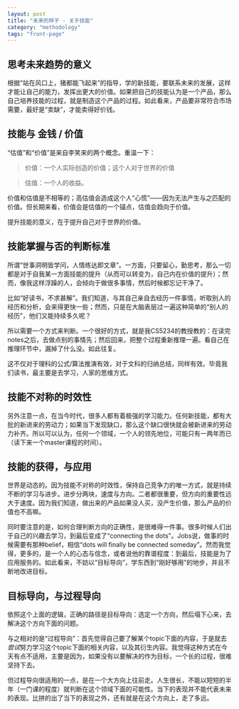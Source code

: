 ```yaml
---
layout: post
title: "未来的样子 - 关于技能"
category: "methodology"
tags: "front-page"
---
```


## 思考未来趋势的意义
根据“站在风口上，猪都能飞起来”的指导，学的新技能，要联系未来的发展，这样才能让自己的能力，发挥出更大的价值。如果把自己的技能认为是一个产品，那么自己培养技能的过程，就是制造这个产品的过程。如此看来，产品要非常符合市场需要，最好是“卖缺”，才能卖得好价钱。

## 技能与 金钱 / 价值
“估值”和“价值”是来自李笑来的两个概念。重温一下：

> 价值：一个人实际创造的价值；这个人对于世界的价值

> 估值：一个人的收益。

价值和估值是不相等的；高估值会造成这个人“心慌”——因为无法产生与之匹配的价值。但长期来看，价值会是估值的一个锚点，估值会趋向于价值。

提升技能的意义，在于提升自己对于世界的价值。

## 技能掌握与否的判断标准
所谓“世事洞明皆学问，人情练达即文章”。一方面，只要留心，勤思考，那么一切都是对于自我某一方面技能的提升（从而可以转变为，自己内在价值的提升）；然而，像我这样浮躁的人，会倾向于做很多事情，然后时候都忘记干净了。

比如“好读书，不求甚解”。我们知道，与其自己亲自去经历一件事情，听取别人的经历和分析，会来得更快一些；然而，只是在大脑表层过一遍这种简单的“别人的经历”，他们又能持续多久呢？

所以需要一个方式来判断。一个很好的方式，就是我CS5234的教授教的：在读完notes之后，去做点别的事情先；然后回来，把整个过程重新推理一遍。看自己在推理环节中，漏掉了什么没。如此往复。

这不仅对于理科的公式/算法推演有效，对于文科的归纳总结，同样有效。毕竟我们读书，最主要是去学习，人家的思维方式。

## 技能不对称的时效性
另外注意一点，在当今时代，很多人都有着极强的学习能力。任何新技能，都有大批的新进来的劳动力；如果当下发现缺口，那么这个缺口很快就会被新进来的劳动力补齐。所以可以认为，任何一个领域，一个人的领先地位，可能只有一两年而已（读下来一个master课程的时间）。

## 技能的获得，与应用
世界是动态的。因为技能不对称的时效性，保持自己竞争力的唯一方式，就是持续不断的学习与进步。进步分两块，速度与方向。二者都很重要，但方向的重要性远大于速度。因为我们知道，做出来的产品如果没人买，没产生价值，那么产品的价值也不高嘛。

同时要注意的是，如何合理判断方向的正确性，是很难得一件事。很多时候人们出于自己的兴趣去学习，到最后变成了“connecting the dots”。Jobs说，做事的时候需要有那种belief，相信“dots will finally be connected someday”。然而我觉得，更多的，是一个人的心态与信念，或者说他的靠谱程度：到最后，技能是为了应用服务的。如此看来，不妨以“目标导向”，学东西到“刚好够用”的地步，并且不断地改进目标。

## 目标导向，与过程导向
依照这个上面的逻辑，正确的路径是目标导向：选定一个方向，然后塌下心来，去解决这个方向下面的问题。

与之相对的是“过程导向”：首先觉得自己要了解某个topic下面的内容，于是就去*尝试*努力学习这个topic下面的相关内容，以及其衍生内容。我觉得这种方式在今天有点不适用，主要是因为，如果没有以要解决的作为目标，一个长的过程，很难坚持下去。

但过程导向很适用的一点，是在一个大方向上往前走。人生很长，不能以短短的半年（一门课的程度）就判断在这个领域下面的可能性。当下的表现并不能代表未来的表现。比拼的出了当下的表现之外，还有就是在这个方向上，走了多远。
